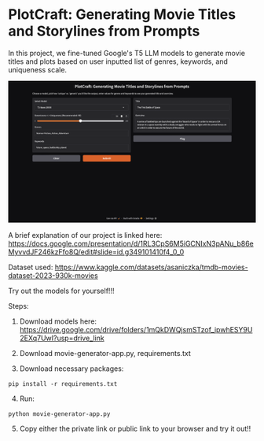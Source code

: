 # PlotCraft: Generating Movie Titles and Storylines from Prompts 

In this project, we fine-tuned Google's T5 LLM models to generate movie titles and plots based on user inputted list of genres, keywords, and uniqueness scale.

![Movie Generator Screenshot](app_page_example.png)

A brief explanation of our project is linked here: https://docs.google.com/presentation/d/1RL3CpS6M5iGCNIxN3pANu_b86eMyvvdJF246kzFfo8Q/edit#slide=id.g349101410f4_0_0

Dataset used: https://www.kaggle.com/datasets/asaniczka/tmdb-movies-dataset-2023-930k-movies

Try out the models for yourself!!!

Steps:

1. Download models here: https://drive.google.com/drive/folders/1mQkDWQjsmSTzof_ipwhESY9U2EXq7UwI?usp=drive_link

2. Download movie-generator-app.py, requirements.txt

3. Download necessary packages: 

```
pip install -r requirements.txt
```

4. Run:

```
python movie-generator-app.py
```

5. Copy either the private link or public link to your browser and try it out!!
